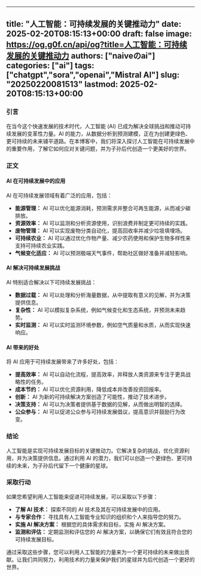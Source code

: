 
---
title: "人工智能：可持续发展的关键推动力"
date: 2025-02-20T08:15:13+00:00
draft: false
image: https://og.g0f.cn/api/og?title=人工智能：可持续发展的关键推动力
authors: ["naiveのai"]
categories: ["ai"]
tags: ["chatgpt","sora","openai","Mistral AI"]
slug: "20250220081513"
lastmod: 2025-02-20T08:15:13+00:00
---
### 引言

在当今这个快速发展的技术时代，人工智能 (AI) 已成为解决全球挑战和推动可持续发展的变革性力量。AI 的能力，从数据分析到预测建模，正在为创建更绿色、更可持续的未来铺平道路。在本博客中，我们将深入探讨人工智能在可持续发展中的重要作用，了解它如何应对关键问题，并为子孙后代创造一个更美好的世界。

### 正文

#### AI 在可持续发展中的应用

AI 在可持续发展领域有着广泛的应用，包括：

- **能源管理：** AI 可以优化能源消耗，预测需求并整合可再生能源，从而减少碳排放。
- **资源效率：** AI 可以监测和分析资源使用，识别浪费并制定更可持续的实践。
- **废物管理：** AI 可以实现废物分类自动化，提高回收率并减少垃圾填埋场。
- **可持续农业：** AI 可以通过优化作物产量、减少农药使用和保护生物多样性来支持可持续农业实践。
- **气候变化适应：** AI 可以预测极端天气事件，帮助社区做好准备并减轻影响。

#### AI 解决可持续发展挑战

AI 特别适合解决以下可持续发展挑战：

- **数据过载：** AI 可以处理和分析海量数据，从中提取有意义的见解，并为决策提供信息。
- **复杂性：** AI 可以模拟复杂系统，例如气候变化和生态系统，并预测未来趋势。
- **实时监测：** AI 可以实时监测环境参数，例如空气质量和水质，从而实现快速响应。

#### AI 带来的好处

将 AI 应用于可持续发展带来了许多好处，包括：

- **提高效率：** AI 可以自动化流程，提高效率，并释放人类资源来专注于更具战略性的任务。
- **成本节约：** AI 可以优化资源利用，降低成本并改善投资回报率。
- **创新：** AI 为新的可持续解决方案创造了可能性，推动了技术进步。
- **决策支持：** AI 可以为决策者提供基于数据的见解，从而做出明智的选择。
- **公众参与：** AI 可以促进公众参与可持续发展倡议，提高意识并鼓励行为改变。

### 结论

人工智能是实现可持续发展目标的关键推动力。它解决复杂的挑战，优化资源利用，并为决策提供信息。通过利用 AI 的潜力，我们可以创造一个更绿色、更可持续的未来，为子孙后代留下一个健康的星球。

### 采取行动

如果您希望利用人工智能来促进可持续发展，可以采取以下步骤：

- **了解 AI 技术：** 探索不同的 AI 技术及其在可持续发展中的应用。
- **与专家合作：** 寻找具有人工智能专业知识的组织和个人来指导您的努力。
- **实施 AI 解决方案：** 根据您的具体需求和目标，实施 AI 解决方案。
- **监测和评估：** 定期监测和评估您的 AI 解决方案，以确保它们有效且符合您的可持续发展目标。

通过采取这些步骤，您可以利用人工智能的力量来为一个更可持续的未来做出贡献。让我们共同努力，利用技术的力量来保护我们的星球并为后代创造一个更好的世界。